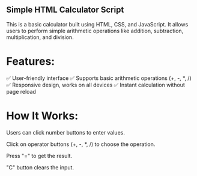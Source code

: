 
## Simple HTML Calculator Script
This is a basic calculator built using HTML, CSS, and JavaScript. It allows users to perform simple arithmetic operations like addition, subtraction, multiplication, and division.


# Features:
✅ User-friendly interface
✅ Supports basic arithmetic operations (+, -, *, /)
✅ Responsive design, works on all devices
✅ Instant calculation without page reload



# How It Works:
Users can click number buttons to enter values.

Click on operator buttons (+, -, *, /) to choose the operation.

Press "=" to get the result.

"C" button clears the input.

